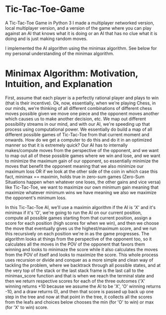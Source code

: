 # Tic-Tac-Toe-Game
A Tic-Tac-Toe Game in Python 3
I made a multiplayer networked version, local multiplayer version, and a version of the game where you can play against an AI that knows what it is doing or an AI that has no clue what it is doing and is just making random moves.

I implemented the AI algorithm using the minimax algorithm. See below for my personal understanding of the minimax algorithm.

# Minimax Algorithm: Motivation, Intuition, and Explanation
First, assume that each player is a perfectly rational player and plays to win (that is their incentive). Ok, now, essentially, when we're playing Chess, in our minds, we're thinking of all different combinations of different chess moves possible given we move one piece and the opponent moves another which causes us to make another decision, etc. We map out different possibility streams in our mind, and with our AI, we're speeding up that process using computational power. We essentially do build a map of all different possible games of Tic-Tac-Toe from that current moment and onwards. How do we get a computer to do this and do it in an optimized manner so that it is extremely quick? Our AI has to internally makes/compute moves from the perspective of the opponent, and we want to map out all of these possible games where we win and lose, and we want to minimize the maximum gain of our opponent, so essentially minimize the moves that benefit the opponent meaning that we also minimize our maximum loss OR if we look at the other side of the coin in which case this fact, minimax == maximin, holds true in zero-sum games (Zero-Sum Situations happen when whatever one loses, the other gains and vice versa) like Tic-Tac-Toe, we want to maximize our own minimum gain meaning that maximize whatever minimum wins we have meaning we also we maximize the opponent's minimum loss.

In this Tic-Tac-Toe AI, we'll use a maximin algorithm if the AI is 'X' and it's minimax if it's 'O', we're going to run the AI on our current position, compute all possible games starting from that current position, assign a score for each position (high scores for when we win), and then we choose the move that eventually gives us the highest/maximum score, and we run this recursively on each position we're in as the game progresses. The algorithm looks at things from the perspective of the opponent too, so it calculates all the moves in the POV of the opponent that favors them winning and looks to minimaze the score while it also calculates the moves from the POV of itself and looks to maximize the score. This whole process uses recursion or divide and conquer as a more simple and clean way of tackling the problem, where we backtrack through all possible states, and at the very top of the stack or the last stack frame is the last call to the minimax_score function and that is when we reach the terminal state and then we return respective scores for each of the three outcomes ('X' winning returns +10 because we assume the AI to be 'X', 'O' winning returns -10, and a draw returns 0), and then that score is passed up back up one step in the tree and now at that point in the tree, it collects all the scores from the leafs and choices below chooses the min (for 'O' to win) or max (for 'X' to win) score.

